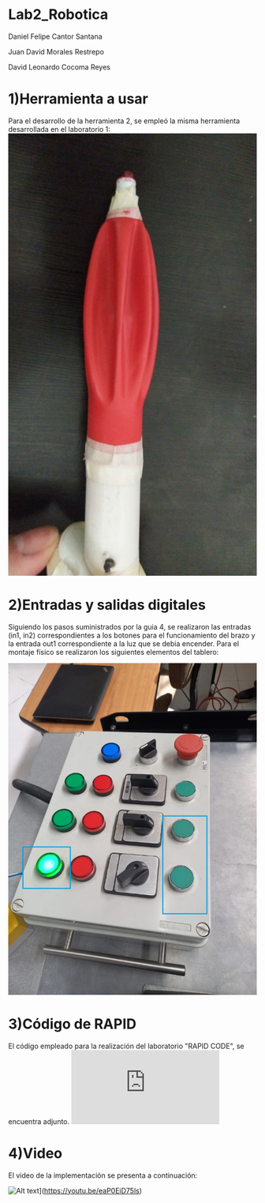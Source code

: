 # Lab2_Robotica

Daniel Felipe Cantor Santana

Juan David Morales Restrepo

David Leonardo Cocoma Reyes 



# 1)Herramienta a usar
Para el desarrollo de la herramienta 2, se empleó la misma herramienta desarrollada en el laboratorio 1:
![Imagen 1](https://github.com/Robotica-2022-I/Lab2_Robotica/blob/main/Bomba.jpg)


# 2)Entradas y salidas digitales
Siguiendo los pasos suministrados por la guia 4, se realizaron las entradas (in1, in2) correspondientes a los botones para el funcionamiento del brazo y la entrada out1 correspondiente a la luz que se debia encender. Para el montaje físico se realizaron los siguientes elementos del tablero:

![Imagen 2](https://github.com/Robotica-2022-I/Lab2_Robotica/blob/main/Panel_de_control.jpg)

# 3)Código de RAPID
El código empleado para la realización del laboratorio "RAPID CODE", se encuentra adjunto.
![texto 1](https://github.com/Robotica-2022-I/Lab2_Robotica/blob/main/RAPID%20CODE.txt)
# 4)Video
El video de la implementación se presenta a continuación:

![Alt text](https://i9.ytimg.com/vi/tu9oznpWT9c/mqdefault.jpg?sqp=CPDC66EG-oaymwEmCMACELQB8quKqQMa8AEB-AH-BIAC4AKKAgwIABABGEsgTShlMA8=&rs=AOn4CLBUaPlV3byoVYXUV_RCqUSnioaCdA)](https://youtu.be/eaP0EiD75ls)

